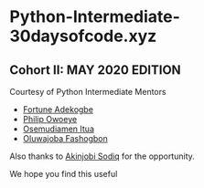 # Python-Intermediate-30daysofcode.xyz
## Cohort II: MAY 2020 EDITION

Courtesy of Python Intermediate Mentors
- [Fortune Adekogbe](https://github.com/Fortune-Adekogbe)
- [Philip Owoeye](https://github.com/nerdyphil)
- [Osemudiamen Itua](https://github.com/Ose-4g/)
- [Oluwajoba Fashogbon](https://github.com/jobafash)

Also thanks to [Akinjobi Sodiq](https://github.com/geektutor) for the opportunity.

We hope you find this useful
